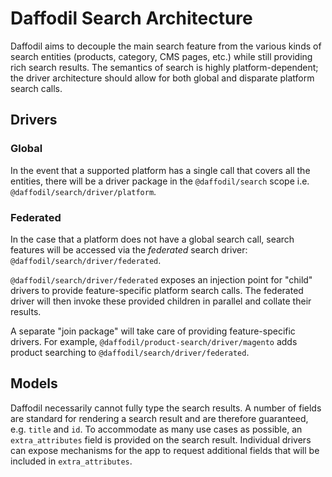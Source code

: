 # Daffodil Search Architecture

Daffodil aims to decouple the main search feature from the various kinds of search entities (products, category, CMS pages, etc.) while still providing rich search results. The semantics of search is highly platform-dependent; the driver architecture should allow for both global and disparate platform search calls.

## Drivers

### Global

In the event that a supported platform has a single call that covers all the entities, there will be a driver package in the `@daffodil/search` scope i.e. `@daffodil/search/driver/platform`.

### Federated

In the case that a platform does not have a global search call, search features will be accessed via the _federated_ search driver: `@daffodil/search/driver/federated`.

`@daffodil/search/driver/federated` exposes an injection point for "child" drivers to provide feature-specific platform search calls. The federated driver will then invoke these provided children in parallel and collate their results.

A separate "join package" will take care of providing feature-specific drivers. For example, `@daffodil/product-search/driver/magento` adds product searching to `@daffodil/search/driver/federated`.

## Models

Daffodil necessarily cannot fully type the search results. A number of fields are standard for rendering a search result and are therefore guaranteed, e.g. `title` and `id`. To accommodate as many use cases as possible, an `extra_attributes` field is provided on the search result. Individual drivers can expose mechanisms for the app to request additional fields that will be included in `extra_attributes`.
